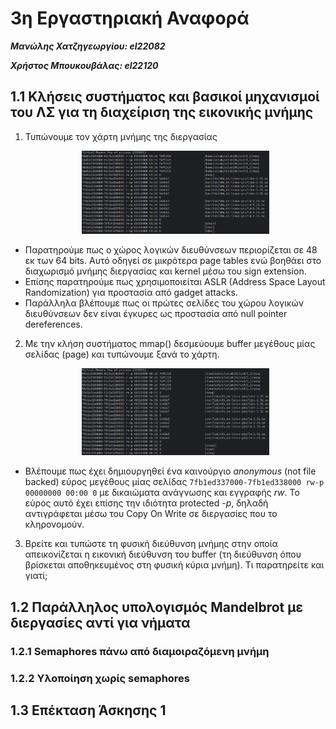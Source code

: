 3η Εργαστηριακή Αναφορά
===

***Μανώλης Χατζηγεωργίου: el22082***

***Χρήστος Μπουκουβάλας: el22120***

## 1.1 Κλήσεις συστήματος και βασικοί μηχανισμοί του ΛΣ για τη διαχείριση της εικονικής μνήμης

1. Τυπώνουμε τον χάρτη μνήμης της διεργασίας
    <p align="center">
     <img src="1.png" alt="Description" width="300"/>
    </p>
  - Παρατηρούμε πως ο χώρος λογικών διευθύνσεων περιορίζεται σε 48 εκ των 64 bits. Αυτό οδηγεί σε μικρότερα page tables 
    ενώ βοηθάει στο διαχωρισμό μνήμης διεργασίας και kernel μέσω του sign extension.
  - Επίσης παρατηρούμε πως χρησιμοποιείται ASLR (Address Space Layout Randomization) για προστασία από gadget attacks. 
  - Παράλληλα βλέπουμε πως οι πρώτες σελίδες του χώρου λογικών διευθύνσεων δεν είναι έγκυρες ως προστασία από null pointer dereferences.

2. Με την κλήση συστήματος mmap() δεσμεύουμε buffer μεγέθους μίας σελίδας (page) και τυπώνουμε ξανά το χάρτη.
    <p align="center">
     <img src="2.png" alt="Description" width="300"/>
    </p>
  - Βλέπουμε πως έχει δημιουργηθεί ένα καινούργιο *anonymous* (not file backed) εύρος μεγέθους μίας σελίδας
   `7fb1ed337000-7fb1ed338000 rw-p 00000000 00:00 0`
    με δικαιώματα ανάγνωσης και εγγραφής *rw*. Το εύρος αυτό έχει επίσης την ιδιότητα protected *-p*, 
    δηλαδή αντιγράφεται μέσω του Copy On Write σε διεργασίες που το κληρονομούν.

3. Βρείτε και τυπώστε τη φυσική διεύθυνση μνήμης στην οποία απεικονίζεται η εικονική διεύθυνση του buffer (τη διεύθυνση όπου βρίσκεται αποθηκευμένος στη
      φυσική κύρια μνήμη). Τι παρατηρείτε και γιατί;

## 1.2 Παράλληλος υπολογισμός Mandelbrot με διεργασίες αντί για νήματα

### 1.2.1 Semaphores πάνω από διαμοιραζόμενη μνήμη

### 1.2.2 Υλοποίηση χωρίς semaphores

## 1.3 Επέκταση Άσκησης 1
